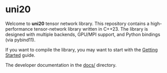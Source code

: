 # uni20

Welcome to **uni20** tensor network library. This repository contains a high-performance tensor-network library written in C++23. The library is designed with multiple backends, GPU/MPI support, and Python bindings (via pybind11).

If you want to compile the library, you may want to start with the [Getting Started](docs/getting_started.md) guide.

The developer documentation in the [docs/](docs/) directory.
